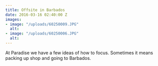 ```yaml
---
title: Offsite in Barbados
date: 2016-03-16 02:40:00 Z
images:
- image: "/uploads/60250009.JPG"
  alt: 
- image: "/uploads/60250006.JPG"
  alt: 
---
```


At Paradise we have a few ideas of how to focus. Sometimes it means packing up shop and going to Barbados.